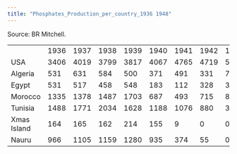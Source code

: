 ```yaml
---
title: "Phosphates_Production_per_country_1936 1948"
---
```


Source: BR Mitchell.

|             |      |      |      |      |      |      |      |      |      |      |      |      |      |
|-------------|------|------|------|------|------|------|------|------|------|------|------|------|------|
|             | 1936 | 1937 | 1938 | 1939 | 1940 | 1941 | 1942 | 1943 | 1944 | 1945 | 1946 | 1947 | 1948 |
| USA         | 3406 | 4019 | 3799 | 3817 | 4067 | 4765 | 4719 | 5208 | 5463 | 5900 | 6971 | 9172 | 8808 |
| Algeria     | 531  | 631  | 584  | 500  | 371  | 491  | 331  | 77   | 233  | 401  | 585  | 707  | 671  |
| Egypt       | 531  | 517  | 458  | 548  | 183  | 112  | 328  | 319  | 318  | 349  | 371  | 377  | 300  |
| Morocco     | 1335 | 1378 | 1487 | 1703 | 687  | 493  | 715  | 806  | 1445 | 1654 | 2860 | 2881 | 3226 |
| Tunisia     | 1488 | 1771 | 2034 | 1628 | 1188 | 1076 | 880  | 335  | 522  | 706  | 1399 | 1755 | 1864 |
| Xmas Island | 164  | 165  | 162  | 214  | 155  | 9    | 0    | 0    | 0    | 0    | 119  | 119  | 151  |
| Nauru       | 966  | 1105 | 1159 | 1280 | 935  | 374  | 55   | 0    | 0    | 0    | 59   | 178  | 268  |
